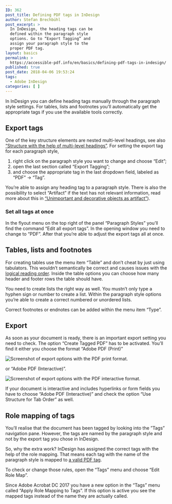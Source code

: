 ```yaml
---
ID: 362
post_title: Defining PDF tags in InDesign
author: Stefan Brechbühl
post_excerpt: >
  In InDesign, the heading tags can be
  defined within the paragraph style
  options. Go to “Export Tagging” and
  assign your paragraph style to the
  proper PDF tag.
layout: basics
permalink: >
  https://accessible-pdf.info/en/basics/defining-pdf-tags-in-indesign/
published: true
post_date: 2018-04-06 19:53:24
tags:
  - Adobe InDesign
categories: [ ]
---
```

In InDesign you can define heading tags manually through the paragraph style settings. For tables, lists and footnotes you’ll automatically get the appropriate tags if you use the available tools correctly.

<h2>Export tags</h2>

One of the key structure elements are nested multi-level headings, see also <a href="https://accessible-pdf.info/en/basics/structure-with-the-help-of-multi-level-headings/">“Structure with the help of multi-level headings”</a>. For setting the export tag for each paragraph style,

<ol>
<li>right click on the paragraph style you want to change and choose “Edit”; </li>
<li>open the last section called “Export Tagging”;</li>
<li>and choose the appropriate tag in the last dropdown field, labeled as “PDF” → “Tag”.</li>
</ol>

You’re able to assign any heading tag to a paragraph style. There is also the possibility to select “Artifact” if the text has not relevant information, read more about this in <a href="https://accessible-pdf.info/en/basics/unimportant-and-decorative-objects-as-artifact/">“Unimportant and decorative objects as artifact”</a>).

<h3>Set all tags at once</h3>

In the flyout menu on the top right of the panel “Paragraph Styles” you’ll find the command “Edit all export tags”. In the opening window you need to change to “PDF”. After that you’re able to adjust the export tags all at once.

<h2>Tables, lists and footnotes</h2>

For creating tables use the menu item “Table” and don’t cheat by just using tabulators. This wouldn’t semantically be correct and causes issues with the <a href="https://accessible-pdf.info/en/glossary/#logical-reading-order">logical reading order</a>. Inside the table options you can choose how many header and footer rows the table should have.

You need to create lists the right way as well. You mustn’t only type a hyphen sign or number to create a list. Within the paragraph style options you’re able to create a correct numbered or unordered lists.

Correct footnotes or endnotes can be added within the menu item “Type”.

<h2>Export</h2>

As soon as your document is ready, there is an important export setting you need to check. The option “Create Tagged PDF” has to be activated. You’ll find it either you choose the format “Adobe PDF (Print)”

<img src="https://accessible-pdf.info/wp/wp-content/uploads/indesign_export-option-print.jpg" alt="Screenshot of export options with the PDF print format." />

or “Adobe PDF (Interactive)”.

<img src="https://accessible-pdf.info/wp/wp-content/uploads/indesign_export-option-interactive.jpg" alt="Screenshot of export options with the PDF interactive format." />

If your document is interactive and includes hyperlinks or form fields you have to choose “Adobe PDF (Interactive)” and check the option “Use Structure for Tab Order” as well.

<h2>Role mapping of tags</h2>

You’ll realise that the document has been tagged by looking into the ”Tags” navigation pane. However, the tags are named by the paragraph style and not by the export tag you chose in InDesign.

So, why the extra work? InDesign has assigned the correct tags with the help of the role mapping. That means each tag with the name of the paragraph style is mapped to <a href="https://accessible-pdf.info/en/basics/overview-of-the-pdf-tags/">a valid PDF tag</a>.

To check or change those rules, open the “Tags” menu and choose “Edit Role Map”.

Since Adobe Acrobat DC 2017 you have a new option in the “Tags” menu called “Apply Role Mapping to Tags”. If this option is active you see the mapped tags instead of the name they are actually called.